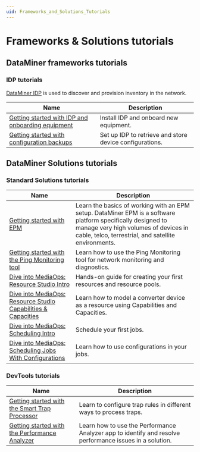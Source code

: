 ```yaml
---
uid: Frameworks_and_Solutions_Tutorials
---
```


# Frameworks & Solutions tutorials

## DataMiner frameworks tutorials

### IDP tutorials

[DataMiner IDP](xref:SolIDP) is used to discover and provision inventory in the network.

| Name | Description |
|--|--|
| [Getting started with IDP and onboarding equipment](xref:IDP_Tutorial_DiscoveryAndProvisioning) | Install IDP and onboard new equipment. |
| [Getting started with configuration backups](xref:IDP_Tutorial_TakeConfigurationBackup) | Set up IDP to retrieve and store device configurations. |

## DataMiner Solutions tutorials

### Standard Solutions tutorials

| Name | Description |
|--|--|
| [Getting started with EPM](xref:EPM_Introduction_Tutorial) | Learn the basics of working with an EPM setup. DataMiner EPM is a software platform specifically designed to manage very high volumes of devices in cable, telco, terrestrial, and satellite environments. |
| [Getting started with the Ping Monitoring tool](xref:Tutorial_Apps_Ping_Monitoring_App) | Learn how to use the Ping Monitoring tool for network monitoring and diagnostics. |
| [Dive into MediaOps: Resource Studio Intro](xref:Tutorial_MediaOps_Resource_Studio_Intro) | Hands-on guide for creating your first resources and resource pools. |
| [Dive into MediaOps: Resource Studio Capabilities & Capacities](xref:Tutorial_MediaOps_Resource_Studio_Capabilities_and_Capacities) | Learn how to model a converter device as a resource using Capabilities and Capacities. |
| [Dive into MediaOps: Scheduling Intro](xref:Tutorial_MediaOps_Scheduling_Encoder_Decoder) | Schedule your first jobs. |
| [Dive into MediaOps: Scheduling Jobs With Configurations](xref:Tutorial_MediaOps_Scheduling_Configurations) | Learn how to use configurations in your jobs. |

### DevTools tutorials

| Name | Description |
|--|--|
| [Getting started with the Smart Trap Processor](xref:Smart_Trap_Processor_Tutorial) | Learn to configure trap rules in different ways to process traps. |
| [Getting started with the Performance Analyzer](xref:Performance_Analyzer_Getting_Started_Tutorial) | Learn how to use the Performance Analyzer app to identify and resolve performance issues in a solution. |

